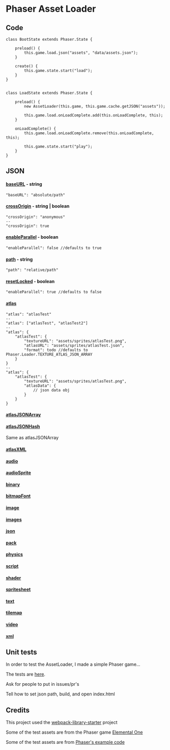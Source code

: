 # Phaser Asset Loader

## Code   

    class BootState extends Phaser.State {
    
        preload() {
            this.game.load.json("assets", "data/assets.json");
        }
    
        create() {
            this.game.state.start("load");
        }
    }
    
    
    class LoadState extends Phaser.State {
    
        preload() {
            new AssetLoader(this.game, this.game.cache.getJSON("assets"));
    
            this.game.load.onLoadComplete.add(this.onLoadComplete, this);
        }
    
        onLoadComplete() {
            this.game.load.onLoadComplete.remove(this.onLoadComplete, this);
    
            this.game.state.start("play");
        }
    }

## JSON

#### [baseURL](http://phaser.io/docs/2.6.2/Phaser.Loader.html#baseURL) - string
    "baseURL": "absolute/path"
    
#### [crossOrigin](http://phaser.io/docs/2.6.2/Phaser.Loader.html#crossOrigin) - string | boolean
    "crossOrigin": "anonymous"
    --
    "crossOrigin": true

#### [enableParallel](http://phaser.io/docs/2.6.2/Phaser.Loader.html#enableParallel) - boolean
    "enableParallel": false //defaults to true
    
#### [path](http://phaser.io/docs/2.6.2/Phaser.Loader.html#path) - string
    "path": "relative/path"

#### [resetLocked](http://phaser.io/docs/2.6.2/Phaser.Loader.html#resetLocked) - boolean
    "enableParallel": true //defaults to false

#### [atlas](http://phaser.io/docs/2.6.2/Phaser.Loader.html#atlas)
    "atlas": "atlasTest"
    --
    "atlas": ["atlasTest", "atlasTest2"]
    --
    "atlas": {
        "atlasTest": {
            "textureURL": "assets/sprites/atlasTest.png",
            "atlasURL": "assets/sprites/atlasTest.json",
            "format": todo //defaults to Phaser.Loader.TEXTURE_ATLAS_JSON_ARRAY
        }
    }
    --
    "atlas": {
        "atlasTest": {
            "textureURL": "assets/sprites/atlasTest.png",
            "atlasData": {
                // json data obj
            }
        }
    }
#### [atlasJSONArray](http://phaser.io/docs/2.6.2/Phaser.Loader.html#atlasJSONArray)

#### [atlasJSONHash](http://phaser.io/docs/2.6.2/Phaser.Loader.html#atlasJSONHash)
Same as atlasJSONArray

#### [atlasXML](http://phaser.io/docs/2.6.2/Phaser.Loader.html#atlasXML)
#### [audio](http://phaser.io/docs/2.6.2/Phaser.Loader.html#audio)
#### [audioSprite](http://phaser.io/docs/2.6.2/Phaser.Loader.html#audioSprite)
#### [binary](http://phaser.io/docs/2.6.2/Phaser.Loader.html#binary)
#### [bitmapFont](http://phaser.io/docs/2.6.2/Phaser.Loader.html#bitmapFont)
#### [image](http://phaser.io/docs/2.6.2/Phaser.Loader.html#image)
#### [images](http://phaser.io/docs/2.6.2/Phaser.Loader.html#images)
#### [json](http://phaser.io/docs/2.6.2/Phaser.Loader.html#json)
#### [pack](http://phaser.io/docs/2.6.2/Phaser.Loader.html#pack)
#### [physics](http://phaser.io/docs/2.6.2/Phaser.Loader.html#physics)
#### [script](http://phaser.io/docs/2.6.2/Phaser.Loader.html#script)
#### [shader](http://phaser.io/docs/2.6.2/Phaser.Loader.html#shader)
#### [spritesheet](http://phaser.io/docs/2.6.2/Phaser.Loader.html#spritesheet)
#### [text](http://phaser.io/docs/2.6.2/Phaser.Loader.html#text)
#### [tilemap](http://phaser.io/docs/2.6.2/Phaser.Loader.html#tilemap)
#### [video](http://phaser.io/docs/2.6.2/Phaser.Loader.html#video)
#### [xml](http://phaser.io/docs/2.6.2/Phaser.Loader.html#xml)

## Unit tests
In order to test the AssetLoader, I made a simple Phaser game...

The tests are [here](/test).

Ask for people to put in issues/pr's

Tell how to set json path, build, and open index.html

## Credits
This project used the [webpack-library-starter](https://github.com/krasimir/webpack-library-starter) project

Some of the test assets are from the Phaser game [Elemental One]()

Some of the test assets are from [Phaser's example code]()